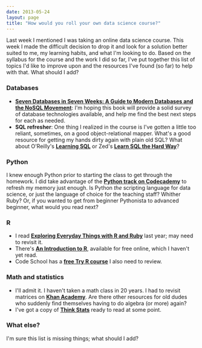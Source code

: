 ```yaml
---
date: 2013-05-24
layout: page
title: "How would you roll your own data science course?"
---
```


Last week I mentioned I was taking an online data science course. This week I made the difficult decision to drop it and look for a solution better suited to me, my learning habits, and what I'm looking to do. Based on the syllabus for the course and the work I did so far, I've put together this list of topics I'd like to improve upon and the resources I've found (so far) to help with that. What should I add?

### Databases

- **[Seven Databases in Seven Weeks: A Guide to Modern Databases and the NoSQL Movement](http://www.amazon.com/gp/product/B00AYQNR50/ref=as_li_ss_tl?ie=UTF8&camp=1789&creative=390957&creativeASIN=B00AYQNR50&linkCode=as2&tag=everrail-20)**: I'm hoping this book will provide a solid survey of database technologies available, and help me find the best next steps for each as needed.
- **SQL refresher**: One thing I realized in the course is I've gotten a little too reliant, sometimes, on a good object-relational mapper. What's a good resource for getting my hands dirty again with plain old SQL? What about O'Reilly's **[Learning SQL](http://www.amazon.com/gp/product/0596520832/ref=as_li_ss_tl?ie=UTF8&camp=1789&creative=390957&creativeASIN=0596520832&linkCode=as2&tag=everrail-20)** or Zed's **[Learn SQL the Hard Way](http://sql.learncodethehardway.org)**?

### Python

I knew enough Python prior to starting the class to get through the homework. I did take advantage of the **[Python track on Codecademy](http://www.codecademy.com/tracks/python)** to refresh my memory just enough. Is Python *the* scripting language for data science, or just the language of choice for the teaching staff? Whither Ruby? Or, if you wanted to get from beginner Pythonista to advanced beginner, what would you read next?

### R

- I read **[Exploring Everyday Things with R and Ruby](http://www.amazon.com/gp/product/1449315151/ref=as_li_ss_tl?ie=UTF8&camp=1789&creative=390957&creativeASIN=1449315151&linkCode=as2&tag=everrail-20)** last year; may need to revisit it.
- There's **[An Introduction to R](http://cran.r-project.org/manuals.html)**, available for free online, which I haven't yet read.
- Code School has a **[free Try R course](http://www.codeschool.com/courses/try-r)** I also need to review.

### Math and statistics

- I'll admit it. I haven't taken a math class in 20 years. I had to revisit matrices on **[Khan Academy](http://khanacademy.org/)**. Are there other resources for old dudes who suddenly find themselves having to do algebra (or more) again?
- I've got a copy of **[Think Stats](http://www.amazon.com/gp/product/1449307116/ref=as_li_ss_tl?ie=UTF8&camp=1789&creative=390957&creativeASIN=1449307116&linkCode=as2&tag=everrail-20)** ready to read at some point.

### What else?

I'm sure this list is missing things; what should I add?